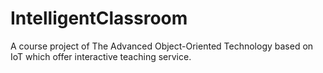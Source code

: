 # IntelligentClassroom
A course project of The Advanced Object-Oriented Technology based on IoT which offer interactive teaching service. 
